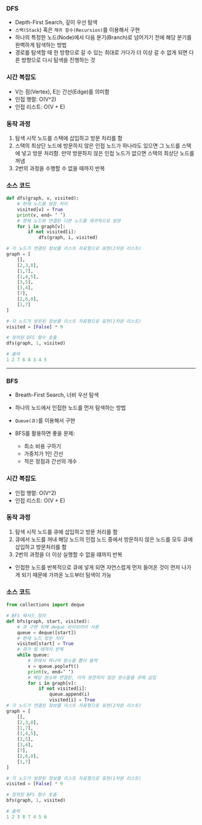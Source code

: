 ### DFS

- Depth-First Search, 깊이 우선 탐색
- `스택(Stack`) 혹은  `재귀 함수(Recursion)`를 이용해서 구현
- 하나의 특정한 노드(Node)에서 다음 분기(Branch)로 넘어가기 전에 해당 분기를 완벽하게 탐색하는 방법
- 경로를 탐색할 때 한 방향으로 갈 수 있는 최대로 가다가 더 이상 갈 수 없게 되면 다른 방향으로 다시 탐색을 진행하는 것

### 시간 복잡도

- V는 점(Vertex), E는 간선(Edge)를 의미함
- 인접 행렬: O(V^2)
- 인접 리스트: O(V + E)

### 동작 과정

1. 탐색 시작 노드를 스택에 삽입하고 방문 처리를 함
2. 스택의 최상단 노드에 방문하지 않은 인접 노드가 하나라도 있으면 그 노드를 스택에 넣고 방문 처리함. 만약 방문하지 않은 인접 노드가 없으면 스택의 최상단 노드를 꺼냄
3. 2번의 과정을 수행할 수 없을 때까지 반복

### 소스 코드

```python
def dfs(graph, v, visited):
    # 현재 노드를 방문 처리
    visited[v] = True
    print(v, end= ‘ ‘)
    # 현재 노드와 연결된 다른 노드를 재귀적으로 방문
    for i in graph[v]:
        if not visited[i]:
            dfs(graph, i, visited)

# 각 노드가 연결된 정보를 리스트 자료형으로 표현(2차원 리스트)
graph = [
    [],
    [2,3,8],
    [1,7],
    [1,4,5],
    [3,5],
    [3,4],
    [7],
    [2,6,8],
    [1,7]
]

# 각 노드가 방문된 정보를 리스트 자료형으로 표현(1차원 리스트)
visited = [False] * 9

# 정의된 DFS 함수 호출
dfs(graph, 1, visited)
```

```python
# 출력
1 2 7 6 8 3 4 5
```

---

### BFS

- Breath-First Search, 너비 우선 탐색
- 하나의 노드에서 인접한 노드를 먼저 탐색하는 방법
- `Queue(큐)`를 이용해서 구현

- BFS를 활용하면 좋을 문제:
    - 최소 비용 구하기
    - 가중치가 1인 간선
    - 적은 정점과 간선의 개수

 

### 시간 복잡도

- 인접 행렬: O(V^2)
- 인접 리스트: O(V + E)

### 동작 과정

1. 탐색 시작 노드를 큐에 삽입하고 방문 처리를 함
2. 큐에서 노드를 꺼내 해당 노드의 인접 노드 중에서 방문하지 않은 노드를 모두 큐에 삽입하고 방문처리를 함 
3. 2번의 과정을 더 이상 실행할 수 없을 떄까지 반복

- 인접한 노드를 반복적으로 큐에 넣게 되면 자연스럽게 먼저 들어온 것이 먼저 나가게 되기 때문에 가까운 노드부터 탐색이 가능

### 소스 코드

 

```python
from collections import deque

# BFS 메서드 정의
def bfs(graph, start, visited):
    # 큐 구현 위해 deque 라이브러리 사용
    queue = deque([start])
    # 현재 노드 방문 처리
    visited[start] = True
    # 큐가 빌 때까지 반복
    while queue:
        # 큐에서 하나의 원소를 뽑아 출력
        v = queue.popleft()
        print(v, end=‘ ‘)
        # 해당 원소와 연결된, 아직 방문하지 않은 원소들을 큐에 삽입
        for i in graph[v]:
            if not visited[i]:
                queue.append(i)
                visited[i] = True
# 각 노드가 연결된 정보를 리스트 자료형으로 표현(2차원 리스트)
graph = [
    [],
    [2,3,8],
    [1,7],
    [1,4,5],
    [3,5],
    [3,4],
    [7],
    [2,6,8],
    [1,7]
]

# 각 노드가 방문된 정보를 리스트 자료형으로 표현(1차원 리스트)
visited = [False] * 9

# 정의된 BFS 함수 호출
bfs(graph, 1, visited)
```

```python
# 출력
1 2 3 8 7 4 5 6
```
